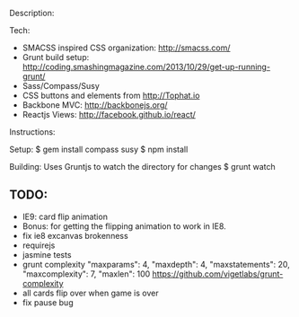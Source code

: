 Description:

Tech:
- SMACSS inspired CSS organization: http://smacss.com/
- Grunt build setup: http://coding.smashingmagazine.com/2013/10/29/get-up-running-grunt/
- Sass/Compass/Susy
- CSS buttons and elements from http://Tophat.io
- Backbone MVC: http://backbonejs.org/
- Reactjs Views: http://facebook.github.io/react/

Instructions:

Setup:
$ gem install compass susy
$ npm install

Building:
Uses Gruntjs to watch the directory for changes
$ grunt watch

TODO:
-------
- IE9: card flip animation
- Bonus: for getting the flipping animation to work in IE8.
- fix ie8 excanvas brokenness
- requirejs
- jasmine tests
- grunt complexity
    "maxparams": 4,
    "maxdepth": 4,
    "maxstatements": 20,
    "maxcomplexity": 7,
    "maxlen": 100
    https://github.com/vigetlabs/grunt-complexity
- all cards flip over when game is over
- fix pause bug
